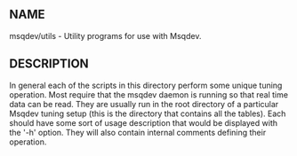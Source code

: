 NAME
----

msqdev/utils - Utility programs for use with Msqdev.

DESCRIPTION
-----------

In general each of the scripts in this directory perform
some unique tuning operation.
Most require that the msqdev daemon is running so that real
time data can be read.
They are usually run in the root directory of a particular
Msqdev tuning setup (this is the directory that contains all the tables).
Each should have some sort of usage description that would
be displayed with the '-h' option.
They will also contain internal comments defining their operation.

